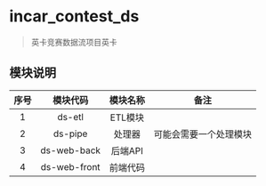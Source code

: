 # incar_contest_ds

> 英卡竞赛数据流项目英卡
    
## 模块说明

|序号|模块代码|模块名称|备注|
|:-:|:-----:|:-----:|:-:|
|1|ds-etl|ETL模块||
|2|ds-pipe|处理器|可能会需要一个处理模块|
|3|ds-web-back|后端API||
|4|ds-web-front|前端代码||
